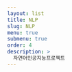 ```yaml
---
layout: list
title: NLP
slug: NLP
menu: true
submenu: true
order: 4
description: >
  자연어인공지능프로젝트 
---
```

